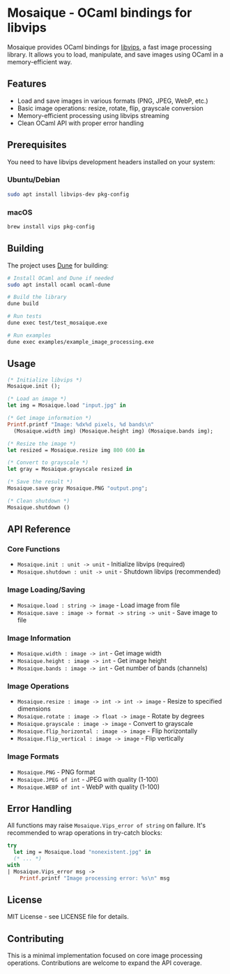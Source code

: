 # Mosaique - OCaml bindings for libvips

Mosaique provides OCaml bindings for [libvips](https://libvips.github.io/libvips/), a fast image processing library. It allows you to load, manipulate, and save images using OCaml in a memory-efficient way.

## Features

- Load and save images in various formats (PNG, JPEG, WebP, etc.)
- Basic image operations: resize, rotate, flip, grayscale conversion
- Memory-efficient processing using libvips streaming
- Clean OCaml API with proper error handling

## Prerequisites

You need to have libvips development headers installed on your system:

### Ubuntu/Debian
```bash
sudo apt install libvips-dev pkg-config
```

### macOS
```bash
brew install vips pkg-config
```

## Building

The project uses [Dune](https://dune.build/) for building:

```bash
# Install OCaml and Dune if needed
sudo apt install ocaml ocaml-dune

# Build the library
dune build

# Run tests
dune exec test/test_mosaique.exe

# Run examples
dune exec examples/example_image_processing.exe
```

## Usage

```ocaml
(* Initialize libvips *)
Mosaique.init ();

(* Load an image *)
let img = Mosaique.load "input.jpg" in

(* Get image information *)
Printf.printf "Image: %dx%d pixels, %d bands\n" 
  (Mosaique.width img) (Mosaique.height img) (Mosaique.bands img);

(* Resize the image *)
let resized = Mosaique.resize img 800 600 in

(* Convert to grayscale *)
let gray = Mosaique.grayscale resized in

(* Save the result *)
Mosaique.save gray Mosaique.PNG "output.png";

(* Clean shutdown *)
Mosaique.shutdown ()
```

## API Reference

### Core Functions

- `Mosaique.init : unit -> unit` - Initialize libvips (required)
- `Mosaique.shutdown : unit -> unit` - Shutdown libvips (recommended)

### Image Loading/Saving

- `Mosaique.load : string -> image` - Load image from file
- `Mosaique.save : image -> format -> string -> unit` - Save image to file

### Image Information

- `Mosaique.width : image -> int` - Get image width
- `Mosaique.height : image -> int` - Get image height  
- `Mosaique.bands : image -> int` - Get number of bands (channels)

### Image Operations

- `Mosaique.resize : image -> int -> int -> image` - Resize to specified dimensions
- `Mosaique.rotate : image -> float -> image` - Rotate by degrees
- `Mosaique.grayscale : image -> image` - Convert to grayscale
- `Mosaique.flip_horizontal : image -> image` - Flip horizontally
- `Mosaique.flip_vertical : image -> image` - Flip vertically

### Image Formats

- `Mosaique.PNG` - PNG format
- `Mosaique.JPEG of int` - JPEG with quality (1-100)
- `Mosaique.WEBP of int` - WebP with quality (1-100)

## Error Handling

All functions may raise `Mosaique.Vips_error of string` on failure. It's recommended to wrap operations in try-catch blocks:

```ocaml
try
  let img = Mosaique.load "nonexistent.jpg" in
  (* ... *)
with
| Mosaique.Vips_error msg ->
    Printf.printf "Image processing error: %s\n" msg
```

## License

MIT License - see LICENSE file for details.

## Contributing

This is a minimal implementation focused on core image processing operations. Contributions are welcome to expand the API coverage.